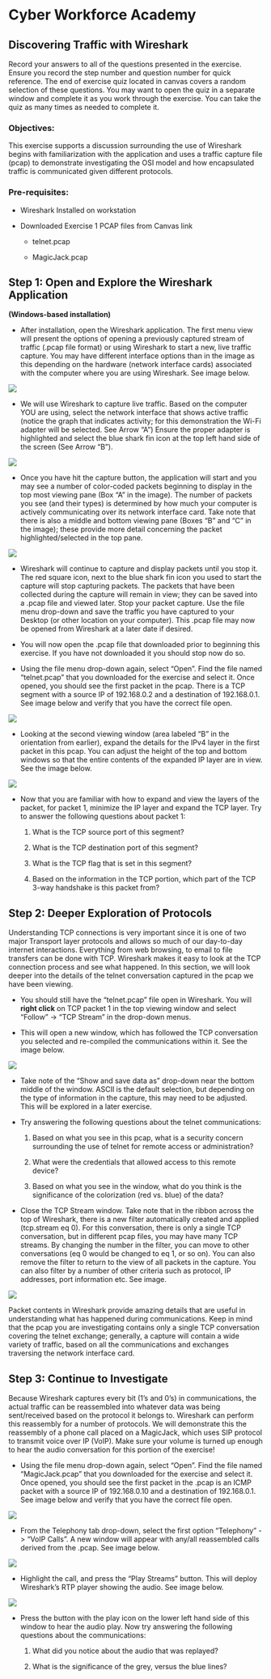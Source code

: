 Cyber Workforce Academy
=======================

Discovering Traffic with Wireshark
----------------------------------

Record your answers to all of the questions presented in the exercise. Ensure
you record the step number and question number for quick reference. The end of
exercise quiz located in canvas covers a random selection of these questions.
You may want to open the quiz in a separate window and complete it as you work
through the exercise. You can take the quiz as many times as needed to complete
it.

### Objectives:

This exercise supports a discussion surrounding the use of Wireshark begins with
familiarization with the application and uses a traffic capture file (pcap) to
demonstrate investigating the OSI model and how encapsulated traffic is
communicated given different protocols.

### Pre-requisites:

-   Wireshark Installed on workstation

-   Downloaded Exercise 1 PCAP files from Canvas link

    -   telnet.pcap

    -   MagicJack.pcap

Step 1: Open and Explore the Wireshark Application
--------------------------------------------------

**(Windows-based installation)**

-   After installation, open the Wireshark application. The first menu view will
    present the options of opening a previously captured stream of traffic
    (.pcap file format) or using Wireshark to start a new, live traffic capture.
    You may have different interface options than in the image as this depending
    on the hardware (network interface cards) associated with the computer where
    you are using Wireshark. See image below.

![](media/fadbe7aeea3d81b381df9279fbec9c92.png)

-   We will use Wireshark to capture live traffic. Based on the computer YOU are
    using, select the network interface that shows active traffic (notice the
    graph that indicates activity; for this demonstration the Wi-Fi adapter will
    be selected. See Arrow “A”) Ensure the proper adapter is highlighted and
    select the blue shark fin icon at the top left hand side of the screen (See
    Arrow “B”).

![](media/7c54a9736381ea19edc30a4929b4d174.png)

-   Once you have hit the capture button, the application will start and you may
    see a number of color-coded packets beginning to display in the top most
    viewing pane (Box “A” in the image). The number of packets you see (and
    their types) is determined by how much your computer is actively
    communicating over its network interface card. Take note that there is also
    a middle and bottom viewing pane (Boxes “B” and “C” in the image); these
    provide more detail concerning the packet highlighted/selected in the top
    pane.

![](media/cfd1f5f504d189e9f3a4681cfb941c4e.png)

-   Wireshark will continue to capture and display packets until you stop it.
    The red square icon, next to the blue shark fin icon you used to start the
    capture will stop capturing packets. The packets that have been collected
    during the capture will remain in view; they can be saved into a .pcap file
    and viewed later. Stop your packet capture. Use the file menu drop-down and
    save the traffic you have captured to your Desktop (or other location on
    your computer). This .pcap file may now be opened from Wireshark at a later
    date if desired.

-   You will now open the .pcap file that downloaded prior to beginning this
    exercise. If you have not downloaded it you should stop now do so.

-   Using the file menu drop-down again, select “Open”. Find the file named
    “telnet.pcap” that you downloaded for the exercise and select it. Once
    opened, you should see the first packet in the pcap. There is a TCP segment
    with a source IP of 192.168.0.2 and a destination of 192.168.0.1. See image
    below and verify that you have the correct file open.

![](media/32569ea480703c8e8faf03155fcaf74e.png)

-   Looking at the second viewing window (area labeled “B” in the orientation
    from earlier), expand the details for the IPv4 layer in the first packet in
    this pcap. You can adjust the height of the top and bottom windows so that
    the entire contents of the expanded IP layer are in view. See the image
    below.

![](media/e4184b2809e0a2346e9f8fb4edc0300a.png)

-   Now that you are familiar with how to expand and view the layers of the
    packet, for packet 1, minimize the IP layer and expand the TCP layer. Try to
    answer the following questions about packet 1:

    1.  What is the TCP source port of this segment?

    2.  What is the TCP destination port of this segment?

    3.  What is the TCP flag that is set in this segment?

    4.  Based on the information in the TCP portion, which part of the TCP 3-way
        handshake is this packet from?

Step 2: Deeper Exploration of Protocols
---------------------------------------

Understanding TCP connections is very important since it is one of two major
Transport layer protocols and allows so much of our day-to-day internet
interactions. Everything from web browsing, to email to file transfers can be
done with TCP. Wireshark makes it easy to look at the TCP connection process and
see what happened. In this section, we will look deeper into the details of the
telnet conversation captured in the pcap we have been viewing.

-   You should still have the “telnet.pcap” file open in Wireshark. You will
    **right click** on TCP packet 1 in the top viewing window and select
    “Follow” -\> “TCP Stream” in the drop-down menus.

-   This will open a new window, which has followed the TCP conversation you
    selected and re-compiled the communications within it. See the image below.

![](media/fae37b8297515ed93f9eb51c6317b497.png)

-   Take note of the “Show and save data as” drop-down near the bottom middle of
    the window. ASCII is the default selection, but depending on the type of
    information in the capture, this may need to be adjusted. This will be
    explored in a later exercise.

-   Try answering the following questions about the telnet communications:

    1.  Based on what you see in this pcap, what is a security concern
        surrounding the use of telnet for remote access or administration?

    2.  What were the credentials that allowed access to this remote device?

    3.  Based on what you see in the window, what do you think is the
        significance of the colorization (red vs. blue) of the data?

-   Close the TCP Stream window. Take note that in the ribbon across the top of
    Wireshark, there is a new filter automatically created and applied
    (tcp.stream eq 0). For this conversation, there is only a single TCP
    conversation, but in different pcap files, you may have many TCP streams. By
    changing the number in the filter, you can move to other conversations (eq 0
    would be changed to eq 1, or so on). You can also remove the filter to
    return to the view of all packets in the capture. You can also filter by a
    number of other criteria such as protocol, IP addresses, port information
    etc. See image.

![](media/44a2edbbcffed90337ceaed7cac6efcb.png)

Packet contents in Wireshark provide amazing details that are useful in
understanding what has happened during communications. Keep in mind that the
pcap you are investigating contains only a single TCP conversation covering the
telnet exchange; generally, a capture will contain a wide variety of traffic,
based on all the communications and exchanges traversing the network interface
card.

Step 3: Continue to Investigate
-------------------------------

Because Wireshark captures every bit (1’s and 0’s) in communications, the actual
traffic can be reassembled into whatever data was being sent/received based on
the protocol it belongs to. Wireshark can perform this reassembly for a number
of protocols. We will demonstrate this the reassembly of a phone call placed on
a MagicJack, which uses SIP protocol to transmit voice over IP (VoIP). Make sure
your volume is turned up enough to hear the audio conversation for this portion
of the exercise!

-   Using the file menu drop-down again, select “Open”. Find the file named
    “MagicJack.pcap” that you downloaded for the exercise and select it. Once
    opened, you should see the first packet in the .pcap is an ICMP packet with
    a source IP of 192.168.0.10 and a destination of 192.168.0.1. See image
    below and verify that you have the correct file open.

![](media/3eb20a1e2886d1c35191aee518da0f05.png)

-   From the Telephony tab drop-down, select the first option “Telephony” -\>
    “VoIP Calls”. A new window will appear with any/all reassembled calls
    derived from the .pcap. See image below.

![](media/8721119b6237ed9dee455dc14f24ecb5.png)

-   Highlight the call, and press the “Play Streams” button. This will deploy
    Wireshark’s RTP player showing the audio. See image below.

![](media/a0207fa4e2dbfb2296279df64c4c679c.png)

-   Press the button with the play icon on the lower left hand side of this
    window to hear the audio play. Now try answering the following questions
    about the communications:

    1.  What did you notice about the audio that was replayed?

    2.  What is the significance of the grey, versus the blue lines?
